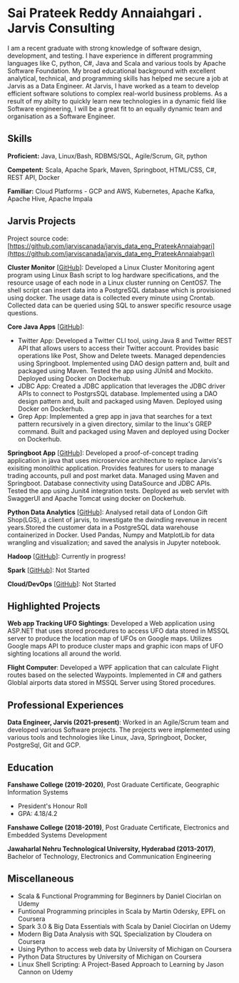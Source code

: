 # Sai Prateek Reddy Annaiahgari . Jarvis Consulting

I am a recent graduate with strong knowledge of software design, development, and testing. I have experience in different programming languages like C, python, C#, Java and Scala and various tools by Apache Software Foundation. My broad educational background with excellent analytical, technical, and programming skills has helped me secure a job at Jarvis as a Data Engineer. At Jarvis, I have worked as a team to develop efficient software solutions to complex real-world business problems. As a result of my abilty to quickly learn new technologies in a dynamic field like Software engineering, I will be a great fit to an equally dynamic team and organisation as a Software Engineer.

## Skills

**Proficient:** Java, Linux/Bash, RDBMS/SQL, Agile/Scrum, Git, python

**Competent:** Scala, Apache Spark, Maven, Springboot, HTML/CSS, C#, REST API, Docker

**Familiar:** Cloud Platforms - GCP and AWS, Kubernetes, Apache Kafka, Apache Hive, Apache Impala

## Jarvis Projects

Project source code: [https://github.com/jarviscanada/jarvis_data_eng_PrateekAnnaiahgari](https://github.com/jarviscanada/jarvis_data_eng_PrateekAnnaiahgari)


**Cluster Monitor** [[GitHub](https://github.com/jarviscanada/jarvis_data_eng_PrateekAnnaiahgari/tree/master/linux_sql)]: Developed a Linux Cluster Monitoring agent program using Linux Bash script to log hardware specifications, and the resource usage of each node in a Linux cluster running on CentOS7. The shell script can insert data into a PostgreSQL database which is provisioned using docker. The usage data is collected every minute using Crontab. Collected data can be queried using SQL to answer specific resource usage questions.

**Core Java Apps** [[GitHub](https://github.com/jarviscanada/jarvis_data_eng_PrateekAnnaiahgari/tree/master/core_java)]:
      
  - Twitter App: Developed a Twitter CLI tool, using Java 8 and Twitter REST API that allows users to access their Twitter account. Provides basic operations like Post, Show and Delete tweets. Managed dependencies using Springboot. Implemented using DAO design pattern and, built and packaged using Maven. Tested the app using JUnit4 and Mockito. Deployed using Docker on Dockerhub.
  - JDBC App: Created a JDBC application that leverages the JDBC driver APIs to connect to PostgrsSQL database. Implemented using a DAO design pattern and, built and packaged using Maven. Deployed using Docker on Dockerhub.
  - Grep App: Implemented a grep app in java that searches for a text pattern recursively in a given directory, similar to the linux's GREP command.  Built and packaged using Maven and deployed using Docker on Dockerhub.

**Springboot App** [[GitHub](https://github.com/jarviscanada/jarvis_data_eng_PrateekAnnaiahgari/tree/master/springboot)]: Developed a proof-of-concept trading application in java that uses microservice architecture to replace Jarvis's exisiting monolithic application. Provides features for users to manage trading accounts, pull and post market data. Managed using Maven and Springboot. Database connectivity using DataSource and JDBC APIs. Tested the app using Junit4 integration tests. Deployed as web servlet with SwaggerUI and Apache Tomcat using docker on Dockerhub.

**Python Data Analytics** [[GitHub](https://github.com/jarviscanada/jarvis_data_eng_PrateekAnnaiahgari/tree/master/python_data_anlytics)]: Analysed retail data of London Gift Shop(LGS), a client of jarvis, to investigate the dwindling revenue in recent years.Stored the customer data in a PostgreSQL data warehouse containerized in Docker. Used Pandas, Numpy and MatplotLib for data wrangling and visualization; and saved the analysis in Jupyter notebook. 

**Hadoop** [[GitHub](https://github.com/jarviscanada/jarvis_data_eng_PrateekAnnaiahgari/tree/master/hadoop)]: Currently in progress!

**Spark** [[GitHub](https://github.com/jarviscanada/jarvis_data_eng_PrateekAnnaiahgari/tree/master/spark)]: Not Started

**Cloud/DevOps** [[GitHub](https://github.com/jarviscanada/jarvis_data_eng_PrateekAnnaiahgari/tree/master/cloud_devops)]: Not Started


## Highlighted Projects
**Web app Tracking UFO Sightings**: Developed a Web application using ASP.NET that uses stored procedures to access UFO data stored in MSSQL server to produce the location map of UFOs on Google maps. Utilizes Google maps API to produce cluster maps and graphic icon maps of UFO sighting locations all around the world.

**Flight Computer**: Developed a WPF application that can calculate Flight routes based on the selected Waypoints. Implemented in C# and gathers Globlal airports data stored in MSSQL Server using Stored procedures.


## Professional Experiences

**Data Engineer, Jarvis (2021-present)**: Worked in an Agile/Scrum team and developed various Software projects. The projects were implemented using various tools and technologies like Linux, Java, Springboot, Docker, PostgreSql, Git and GCP.


## Education
**Fanshawe College (2019-2020)**, Post Graduate Certificate, Geographic Information Systems
- President's Honour Roll
- GPA: 4.18/4.2

**Fanshawe College (2018-2019)**, Post Graduate Certificate, Electronics and Embedded Systems Development

**Jawaharlal Nehru Technological University, Hyderabad (2013-2017)**, Bachelor of Technology, Electronics and Communication Engineering


## Miscellaneous
- Scala & Functional Programming for Beginners by Daniel Ciocirlan on Udemy
- Funtional Programming principles in Scala by Martin Odersky, EPFL on Coursera
- Spark 3.0 & Big Data Essentials with Scala by Daniel Ciocirlan on Udemy
- Modern Big Data Analysis with SQL Specialization by Cloudera on Coursera
- Using Python to access web data by University of Michigan on Coursera
- Python Data Structures by University of Michigan on Coursera
- Linux Shell Scripting: A Project-Based Approach to Learning by Jason Cannon on Udemy